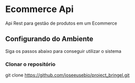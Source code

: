 # Ecommerce Api
Api Rest para gestão de produtos em um Ecommerce

## Configurando do Ambiente

Siga os passos abaixo para conseguir utilizar o sistema

### Clonar o repositório
git clone https://github.com/joseeusebio/project_bringel.git


